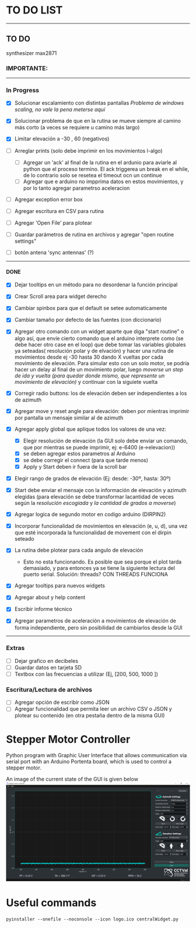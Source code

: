 # TO DO LIST
-------
## TO DO
synthesizer max2871

### IMPORTANTE:

------------------------------------------------------------------------
### In Progress
- [x] Solucionar escalamiento con distintas pantallas
    *Problema de windows scaling, no vale la pena meterse aquí*

- [x] Solucionar problema de que en la rutina se mueve siempre al camino más corto (a veces se requiere u camino más largo)
- [x] Limitar elevación a -30 , 60 (negativos)
- [ ] Arreglar prints (solo debe imprimir en los movimientos l-algo)
    - [ ] Agregar un 'ack' al final de la rutina en el ardunio para aviarle al python que el proceso termino. El ack triggerea un break en el while, de lo contrario solo se resetea el timeout ocn un continue
    - [ ] Agregar que e arduino no impprima datos en  estos movimientos, y por lo tanto agregar parametrso aceleracion

- [ ] Agregar exception error box
- [ ] Agregar escritura en CSV para rutina
- [ ] Agregar 'Open File' para plotear
- [ ] Guardar parámetros de rutina en archivos  y agregar "open routine settings"

- [ ] botón antena 'sync antennas' (?)
------------------------------------------------------------------------
#### DONE
- [x] Dejar tooltips en un método para no desordenar la función principal
- [x] Crear Scroll area para widget derecho
- [x] Cambiar spinbox para que el default se setee automaticamente
- [x] Cambiar tamaño por defecto de las fuentes (con diccionario)
- [x] Agregar otro comando con un widget aparte que diga "start routine" o algo así, que envíe cierto comando que el arduino interprete como (se debe hacer otro case en el loop) que debe tomar las variables globales ya seteadas( resolución polar y de elvación) y hacer una rutina de movimientos desde ej -30 hasta 30 dando X vueltas por cada movimiento de elevación. Para simular esto con un solo motor, se podría hacer un delay al final de un movimiento polar, luego *moverse un step de ida y vuelta (para quedar donde mismo, que represente un movimiento de elevación)* y continuar con la siguiete vuelta
- [x] Corregir radio buttons: los de elevación deben ser independientes a los de azimuth
- [x] Agregar move y reset angle para elevación: deben por mientras imprimir por pantalla un mensaje similar al de azimuth
- [x] Agregar apply global que aplique todos los valores de una vez:
    - [x] Elegir resolución de elevación (la GUI solo debe enviar un comando, que por mientras se puede imprimir, ej: e-6400 (e->elevacion))
    - [x] se deben agregar estos parametros al Arduino
    - [x] se debe corregir el connect (para que tarde menos)
    - [x] Apply y Start deben ir fuera de la scroll bar

- [x] Elegir rango de grados de elevación (Ej: desde: -30º, hasta: 30º)
- [x] Start debe enviar el mensaje con la información de elevación y azimuth elegidas (para elevación se debe transformar lacantidad de veces según la *resolución escogiada* y *la cantidad de grados a moverse*)

- [x] Agregar logica de segundo motor en codigo arduino (DIRPIN2)
- [x] Incorporar funcionalidad de movimientos en elevación (e, u, d), una vez que esté incorporada la funcionalidad de movement con el dirpin seteado
- [x] La rutina debe plotear para cada angulo de elevación
    - Esto no esta funcionando. Es posible que sea porque el plot tarda demasiado, y para entonces ya se tiene la siguiente lectura del puerto serial. Solución: threads? CON THREADS FUNCIONA
- [x] Agregar tooltips para nuevos widgets
- [x] Agregar about y help content
- [x] Escribir informe técnico
- [x] Agregar parametros de aceleración a movimientos de elevación de forma independiente, pero sin posibilidad de cambiarlos desde la GUI
------------------------------------------------------------------------
### Extras
- [ ] Dejar grafico en decibeles
- [ ] Guardar datos en tarjeta SD
- [ ] Textbox con las frecuencias a utilizar (Ej, [200, 500, 1000             ])

### Escritura/Lectura de archivos
- [ ] Agregar opción de escribir como JSON
- [ ] Agregar funcionalidad que permita leer un archivo CSV o JSON y plotear su contenido (en otra pestaña dentro de la misma GUI)

# Stepper Motor Controller

Python program with Graphic User Interface that allows communication via serial port with an Arduino Portenta board, which is used to control a stepper motor.

An image of the current state of the GUI is given below
![image](GUI_mockup.png)


# Useful commands
```
pyinstaller --onefile --noconsole --icon logo.ico centralWidget.py
```
